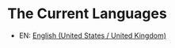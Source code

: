# The Current Languages
<!--
	Use the following syntax for languages:
		- ABBR: [LANGUAGE NAME](/YOUR LANG/readme.md)
-->
<!--
	Because the tutorials are written in English and the main language of this repository is English, we will simply refer back to the main readme.
	Remember to use relative paths. So for say, Russian:
	- RU: [Russian)](/russian/readme.md)
-->
- EN: [English (United States / United Kingdom)](https://github.com/erraticcccc/CS-Transcriptions/blob/main/readme.md)
